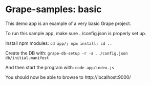 
# Grape-samples: basic

This demo app is an example of a very basic Grape project.

To run this sample app, make sure ../config.json is properly set up.

Install npm modules:
```cd app/; npm install; cd ..```

Create the DB with: 
```grape-db-setup -r -a ../config.json db/initial.manifest```

And then start the program with:
```node app/index.js```

You should now be able to browse to http://localhost:9000/ 



